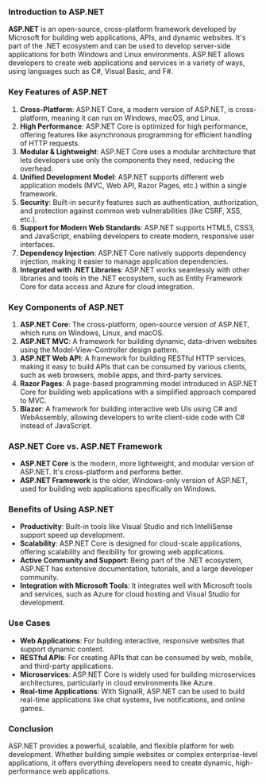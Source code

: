 ### Introduction to ASP.NET

**ASP.NET** is an open-source, cross-platform framework developed by Microsoft for building web applications, APIs, and dynamic websites. It's part of the .NET ecosystem and can be used to develop server-side applications for both Windows and Linux environments. ASP.NET allows developers to create web applications and services in a variety of ways, using languages such as C#, Visual Basic, and F#.

### Key Features of ASP.NET
1. **Cross-Platform**: ASP.NET Core, a modern version of ASP.NET, is cross-platform, meaning it can run on Windows, macOS, and Linux.
2. **High Performance**: ASP.NET Core is optimized for high performance, offering features like asynchronous programming for efficient handling of HTTP requests.
3. **Modular & Lightweight**: ASP.NET Core uses a modular architecture that lets developers use only the components they need, reducing the overhead.
4. **Unified Development Model**: ASP.NET supports different web application models (MVC, Web API, Razor Pages, etc.) within a single framework.
5. **Security**: Built-in security features such as authentication, authorization, and protection against common web vulnerabilities (like CSRF, XSS, etc.).
6. **Support for Modern Web Standards**: ASP.NET supports HTML5, CSS3, and JavaScript, enabling developers to create modern, responsive user interfaces.
7. **Dependency Injection**: ASP.NET Core natively supports dependency injection, making it easier to manage application dependencies.
8. **Integrated with .NET Libraries**: ASP.NET works seamlessly with other libraries and tools in the .NET ecosystem, such as Entity Framework Core for data access and Azure for cloud integration.

### Key Components of ASP.NET
1. **ASP.NET Core**: The cross-platform, open-source version of ASP.NET, which runs on Windows, Linux, and macOS.
2. **ASP.NET MVC**: A framework for building dynamic, data-driven websites using the Model-View-Controller design pattern.
3. **ASP.NET Web API**: A framework for building RESTful HTTP services, making it easy to build APIs that can be consumed by various clients, such as web browsers, mobile apps, and third-party services.
4. **Razor Pages**: A page-based programming model introduced in ASP.NET Core for building web applications with a simplified approach compared to MVC.
5. **Blazor**: A framework for building interactive web UIs using C# and WebAssembly, allowing developers to write client-side code with C# instead of JavaScript.

### ASP.NET Core vs. ASP.NET Framework
- **ASP.NET Core** is the modern, more lightweight, and modular version of ASP.NET. It's cross-platform and performs better.
- **ASP.NET Framework** is the older, Windows-only version of ASP.NET, used for building web applications specifically on Windows.

### Benefits of Using ASP.NET
- **Productivity**: Built-in tools like Visual Studio and rich IntelliSense support speed up development.
- **Scalability**: ASP.NET Core is designed for cloud-scale applications, offering scalability and flexibility for growing web applications.
- **Active Community and Support**: Being part of the .NET ecosystem, ASP.NET has extensive documentation, tutorials, and a large developer community.
- **Integration with Microsoft Tools**: It integrates well with Microsoft tools and services, such as Azure for cloud hosting and Visual Studio for development.

### Use Cases
- **Web Applications**: For building interactive, responsive websites that support dynamic content.
- **RESTful APIs**: For creating APIs that can be consumed by web, mobile, and third-party applications.
- **Microservices**: ASP.NET Core is widely used for building microservices architectures, particularly in cloud environments like Azure.
- **Real-time Applications**: With SignalR, ASP.NET can be used to build real-time applications like chat systems, live notifications, and online games.

### Conclusion
ASP.NET provides a powerful, scalable, and flexible platform for web development. Whether building simple websites or complex enterprise-level applications, it offers everything developers need to create dynamic, high-performance web applications.
